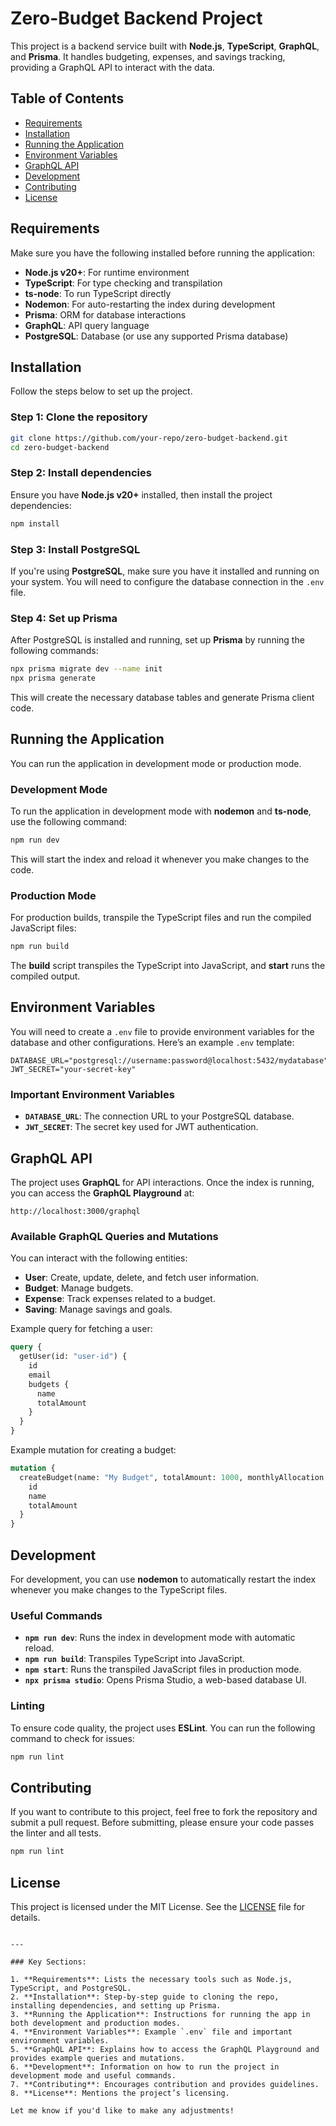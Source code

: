 # Zero-Budget Backend Project

This project is a backend service built with **Node.js**, **TypeScript**, **GraphQL**, and **Prisma**. It handles budgeting, expenses, and savings tracking, providing a GraphQL API to interact with the data.

## Table of Contents

- [Requirements](#requirements)
- [Installation](#installation)
- [Running the Application](#running-the-application)
- [Environment Variables](#environment-variables)
- [GraphQL API](#graphql-api)
- [Development](#development)
- [Contributing](#contributing)
- [License](#license)

## Requirements

Make sure you have the following installed before running the application:

- **Node.js v20+**: For runtime environment
- **TypeScript**: For type checking and transpilation
- **ts-node**: To run TypeScript directly
- **Nodemon**: For auto-restarting the index during development
- **Prisma**: ORM for database interactions
- **GraphQL**: API query language
- **PostgreSQL**: Database (or use any supported Prisma database)

## Installation

Follow the steps below to set up the project.

### Step 1: Clone the repository

```bash
git clone https://github.com/your-repo/zero-budget-backend.git
cd zero-budget-backend
```

### Step 2: Install dependencies

Ensure you have **Node.js v20+** installed, then install the project dependencies:

```bash
npm install
```

### Step 3: Install PostgreSQL

If you're using **PostgreSQL**, make sure you have it installed and running on your system. You will need to configure the database connection in the `.env` file.

### Step 4: Set up Prisma

After PostgreSQL is installed and running, set up **Prisma** by running the following commands:

```bash
npx prisma migrate dev --name init
npx prisma generate
```

This will create the necessary database tables and generate Prisma client code.

## Running the Application

You can run the application in development mode or production mode.

### Development Mode

To run the application in development mode with **nodemon** and **ts-node**, use the following command:

```bash
npm run dev
```

This will start the index and reload it whenever you make changes to the code.

### Production Mode

For production builds, transpile the TypeScript files and run the compiled JavaScript files:

```bash
npm run build
```

The **build** script transpiles the TypeScript into JavaScript, and **start** runs the compiled output.

## Environment Variables

You will need to create a `.env` file to provide environment variables for the database and other configurations. Here’s an example `.env` template:

```
DATABASE_URL="postgresql://username:password@localhost:5432/mydatabase"
JWT_SECRET="your-secret-key"
```

### Important Environment Variables

- **`DATABASE_URL`**: The connection URL to your PostgreSQL database.
- **`JWT_SECRET`**: The secret key used for JWT authentication.

## GraphQL API

The project uses **GraphQL** for API interactions. Once the index is running, you can access the **GraphQL Playground** at:

```
http://localhost:3000/graphql
```

### Available GraphQL Queries and Mutations

You can interact with the following entities:

- **User**: Create, update, delete, and fetch user information.
- **Budget**: Manage budgets.
- **Expense**: Track expenses related to a budget.
- **Saving**: Manage savings and goals.

Example query for fetching a user:

```graphql
query {
  getUser(id: "user-id") {
    id
    email
    budgets {
      name
      totalAmount
    }
  }
}
```

Example mutation for creating a budget:

```graphql
mutation {
  createBudget(name: "My Budget", totalAmount: 1000, monthlyAllocation: 200, userId: "user-id") {
    id
    name
    totalAmount
  }
}
```

## Development

For development, you can use **nodemon** to automatically restart the index whenever you make changes to the TypeScript files.

### Useful Commands

- **`npm run dev`**: Runs the index in development mode with automatic reload.
- **`npm run build`**: Transpiles TypeScript into JavaScript.
- **`npm start`**: Runs the transpiled JavaScript files in production mode.
- **`npx prisma studio`**: Opens Prisma Studio, a web-based database UI.

### Linting

To ensure code quality, the project uses **ESLint**. You can run the following command to check for issues:

```bash
npm run lint
```

## Contributing

If you want to contribute to this project, feel free to fork the repository and submit a pull request. Before submitting, please ensure your code passes the linter and all tests.

```bash
npm run lint
```

## License

This project is licensed under the MIT License. See the [LICENSE](./LICENSE) file for details.
```

---

### Key Sections:

1. **Requirements**: Lists the necessary tools such as Node.js, TypeScript, and PostgreSQL.
2. **Installation**: Step-by-step guide to cloning the repo, installing dependencies, and setting up Prisma.
3. **Running the Application**: Instructions for running the app in both development and production modes.
4. **Environment Variables**: Example `.env` file and important environment variables.
5. **GraphQL API**: Explains how to access the GraphQL Playground and provides example queries and mutations.
6. **Development**: Information on how to run the project in development mode and useful commands.
7. **Contributing**: Encourages contribution and provides guidelines.
8. **License**: Mentions the project’s licensing.

Let me know if you'd like to make any adjustments!
